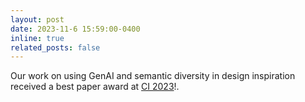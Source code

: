 ```yaml
---
layout: post
date: 2023-11-6 15:59:00-0400
inline: true
related_posts: false
---
```


Our work on using GenAI and semantic diversity in design inspiration received a best paper award at [CI 2023](https://ci.acm.org/2023/)!.
